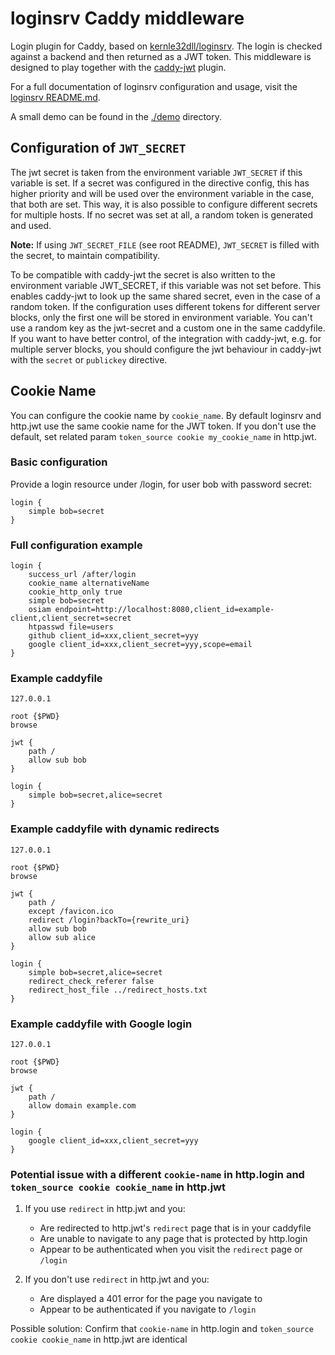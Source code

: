 # loginsrv Caddy middleware

Login plugin for Caddy, based on [kernle32dll/loginsrv](https://github.com/kernle32dll/loginsrv).
The login is checked against a backend and then returned as a JWT token.
This middleware is designed to play together with the [caddy-jwt](https://github.com/BTBurke/caddy-jwt) plugin.

For a full documentation of loginsrv configuration and usage, visit the [loginsrv README.md](https://github.com/kernle32dll/loginsrv).

A small demo can be found in the [./demo](https://github.com/kernle32dll/loginsrv/tree/master/caddy/demo) directory.

## Configuration of `JWT_SECRET`
The jwt secret is taken from the environment variable `JWT_SECRET` if this variable is set.
If a secret was configured in the directive config, this has higher priority and will be used over the environment variable in the case,
that both are set. This way, it is also possible to configure different secrets for multiple hosts. If no secret was set at all,
a random token is generated and used.

**Note:** If using `JWT_SECRET_FILE` (see root README), `JWT_SECRET` is filled with the secret, to maintain compatibility.

To be compatible with caddy-jwt the secret is also written to the environment variable JWT_SECRET, if this variable was not set before.
This enables caddy-jwt to look up the same shared secret, even in the case of a random token. If the configuration uses different tokens
for different server blocks, only the first one will be stored in environment variable. You can't use a random key as the jwt-secret
and a custom one in the same caddyfile. If you want to have better control, of the integration with caddy-jwt, e.g. for multiple server blocks,
you should configure the jwt behaviour in caddy-jwt with the `secret` or `publickey` directive.

## Cookie Name
You can configure the cookie name by `cookie_name`. By default loginsrv and http.jwt use the same cookie name for the JWT token. 
If you don't use the default, set related param `token_source cookie my_cookie_name` in http.jwt.

### Basic configuration
Provide a login resource under /login, for user bob with password secret:
```
login {
    simple bob=secret
}
```

### Full configuration example
```
login {
    success_url /after/login
    cookie_name alternativeName
    cookie_http_only true
    simple bob=secret
    osiam endpoint=http://localhost:8080,client_id=example-client,client_secret=secret
    htpasswd file=users
    github client_id=xxx,client_secret=yyy
    google client_id=xxx,client_secret=yyy,scope=email
}
```

### Example caddyfile
```
127.0.0.1

root {$PWD}
browse

jwt {
    path /
    allow sub bob
}

login {
    simple bob=secret,alice=secret
}
```

### Example caddyfile with dynamic redirects
```
127.0.0.1

root {$PWD}
browse

jwt {
    path /
    except /favicon.ico
    redirect /login?backTo={rewrite_uri}
    allow sub bob
    allow sub alice
}

login {
    simple bob=secret,alice=secret
    redirect_check_referer false
    redirect_host_file ../redirect_hosts.txt
}
```

### Example caddyfile with Google login

```
127.0.0.1

root {$PWD}
browse

jwt {
    path /
    allow domain example.com
}

login {
    google client_id=xxx,client_secret=yyy
}
```

### Potential issue with a different `cookie-name` in http.login and `token_source cookie cookie_name` in http.jwt

1. If you use `redirect` in http.jwt and you:
   * Are redirected to http.jwt's `redirect` page that is in your caddyfile
   * Are unable to navigate to any page that is protected by http.login
   * Appear to be authenticated when you visit the `redirect` page or `/login`

2. If you don't use `redirect` in http.jwt and you:
   * Are displayed a 401 error for the page you navigate to
   * Appear to be authenticated if you navigate to `/login`

Possible solution:
Confirm that `cookie-name` in http.login and `token_source cookie cookie_name` in http.jwt are identical